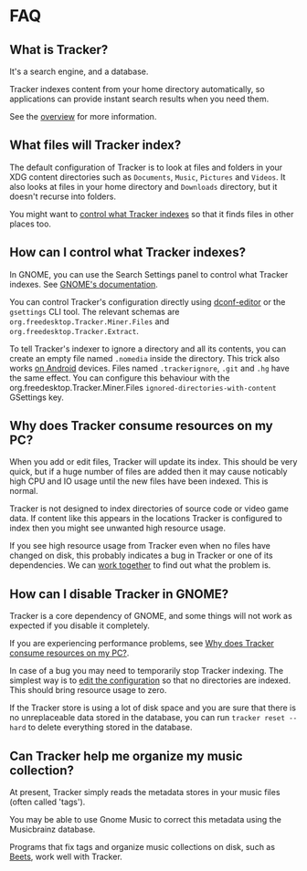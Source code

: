 # FAQ

## What is Tracker?

It's a search engine, and a database.

Tracker indexes content from your home directory automatically, so applications
can provide instant search results when you need them.

See the [overview](overview) for more information.

## What files will Tracker index?

The default configuration of Tracker is to look at files and folders in your
XDG content directories such as `Documents`, `Music`, `Pictures` and `Videos`.
It also looks at files in your home directory and `Downloads` directory, but
it doesn't recurse into folders.

You might want to [control what Tracker indexes] so that it finds files in
other places too.

## How can I control what Tracker indexes?

In GNOME, you can use the Search Settings panel to control what Tracker
indexes. See [GNOME's documentation](https://help.gnome.org/users/gnome-help/unstable/files-search.html.en).

You can control Tracker's configuration directly using
[dconf-editor](https://wiki.gnome.org/Apps/DconfEditor) or the `gsettings` CLI
tool.
The relevant schemas are `org.freedesktop.Tracker.Miner.Files` and
`org.freedesktop.Tracker.Extract`.

To tell Tracker's indexer to ignore a directory and all its contents, you can
create an empty file named `.nomedia` inside the directory. This trick also
works [on Android](https://www.lifewire.com/nomedia-file-4172882) devices.
Files named `.trackerignore`, `.git` and `.hg` have the same effect. You can
configure this behaviour with the org.freedesktop.Tracker.Miner.Files
`ignored-directories-with-content` GSettings key.

## Why does Tracker consume resources on my PC?

When you add or edit files, Tracker will update its index. This should be very
quick, but if a huge number of files are added then it may cause noticably high
CPU and IO usage until the new files have been indexed. This is normal.

Tracker is not designed to index directories of source code or video game data.
If content like this appears in the locations Tracker is configured to index
then you might see unwanted high resource usage.

If you see high resource usage from Tracker even when no files have changed on
disk, this probably indicates a bug in Tracker or one of its dependencies.
We can [work together](community) to find out what the problem is.

## How can I disable Tracker in GNOME?

Tracker is a core dependency of GNOME, and some things will not work as
expected if you disable it completely.

If you are experiencing performance problems, see [Why does Tracker consume
resources on my PC?](#why-does-tracker-consume-resources-on-my-pc).

In case of a bug you may need to temporarily stop Tracker indexing.
The simplest way is to [edit the
configuration](#how-can-i-control-what-tracker-indexes) so that no directories
are indexed. This should bring resource usage to zero.

If the Tracker store is using a lot of disk space and you are sure that
there is no unreplaceable data stored in the database, you can run `tracker
reset --hard` to delete everything stored in the database.

## Can Tracker help me organize my music collection?

At present, Tracker simply reads the metadata stores in your music files (often
called 'tags').

You may be able to use Gnome Music to correct this metadata using the
Musicbrainz database.

Programs that fix tags and organize music collections on disk, such as
[Beets](http://beets.io/), work well with Tracker.

[control what Tracker indexes]: #how-can-i-control-what-tracker-indexes
